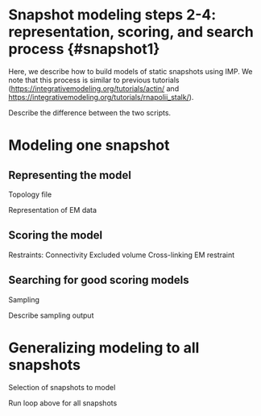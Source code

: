 Snapshot modeling steps 2-4: representation, scoring, and search process {#snapshot1}
====================================

Here, we describe how to build models of static snapshots using IMP. We note that this process is similar to previous tutorials (https://integrativemodeling.org/tutorials/actin/ and https://integrativemodeling.org/tutorials/rnapolii_stalk/).

Describe the difference between the two scripts.

# Modeling one snapshot

## Representing the model

Topology file

Representation of EM data

## Scoring the model

Restraints:
Connectivity
Excluded volume
Cross-linking
EM restraint

## Searching for good scoring models

Sampling

Describe sampling output

# Generalizing modeling to all snapshots

Selection of snapshots to model

Run loop above for all snapshots